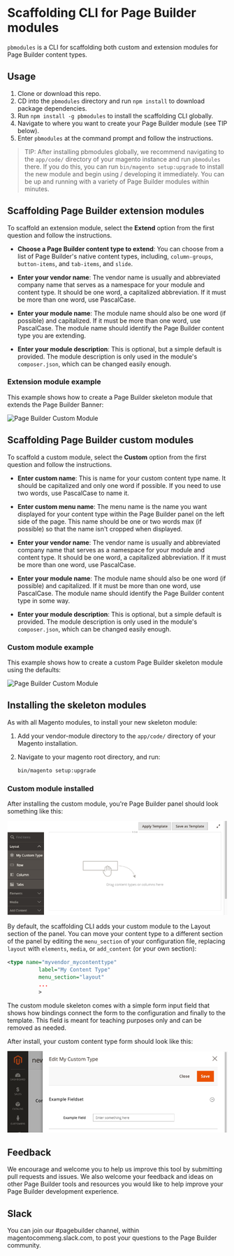# Scaffolding CLI for Page Builder modules

`pbmodules` is a CLI for scaffolding both custom and extension modules for Page Builder content types.

## Usage
1. Clone or download this repo.
1. CD into the `pbmodules` directory and run `npm install` to download package dependencies.
1. Run `npm install -g pbmodules` to install the scaffolding CLI globally.
1. Navigate to where you want to create your Page Builder module (see TIP below).
1. Enter `pbmodules` at the command prompt and follow the instructions.

> TIP: After installing pbmodules globally, we recommend navigating to the `app/code/` directory of your magento instance and run `pbmodules` there. If you do this, you can run `bin/magento setup:upgrade` to install the new module and begin using / developing it immediately. You can be up and running with a variety of Page Builder modules within minutes.

## Scaffolding Page Builder extension modules

To scaffold an extension module, select the **Extend** option from the first question and follow the instructions.

- **Choose a Page Builder content type to extend**: You can choose from a list of Page Builder's native content types, including, `column-groups`, `button-items`, and `tab-items`, and `slide`.

- **Enter your vendor name**: The vendor name is usually and abbreviated company name that serves as a namespace for your module and content type. It should be one word, a capitalized abbreviation. If it must be more than one word, use PascalCase.

- **Enter your module name**: The module name should also be one word (if possible) and capitalized. If it must be more than one word, use PascalCase. The module name should identify the Page Builder content type you are extending.

- **Enter your module description**: This is optional, but a simple default is provided. The module description is only used in the module's `composer.json`, which can be changed easily enough.

### Extension module example
This example shows how to create a Page Builder skeleton module that extends the Page Builder Banner:

![Page Builder Custom Module](pb-extension.gif "Creating an extension module")

## Scaffolding Page Builder custom modules

To scaffold a custom module, select the **Custom** option from the first question and follow the instructions.

- **Enter custom name**: This is name for your custom content type name. It should be capitalized and only one word if possible. If you need to use two words, use PascalCase to name it.

- **Enter custom menu name**: The menu name is the name you want displayed for your content type within the Page Builder panel on the left side of the page. This name should be one or two words max (if possible) so that the name isn't cropped when displayed.

- **Enter your vendor name**: The vendor name is usually and abbreviated company name that serves as a namespace for your module and content type. It should be one word, a capitalized abbreviation. If it must be more than one word, use PascalCase.

- **Enter your module name**: The module name should also be one word (if possible) and capitalized. If it must be more than one word, use PascalCase. The module name should identify the Page Builder content type in some way.

- **Enter your module description**: This is optional, but a simple default is provided. The module description is only used in the module's `composer.json`, which can be changed easily enough.

### Custom module example

This example shows how to create a custom Page Builder skeleton module using the defaults:

![Page Builder Custom Module](pb-custom.gif "Creating a custom module")

## Installing the skeleton modules

As with all Magento modules, to install your new skeleton module:

1. Add your vendor-module directory to the `app/code/` directory of your Magento installation.
1. Navigate to your magento root directory, and run:

   ```bash
   bin/magento setup:upgrade
   ```

### Custom module installed

After installing the custom module, you're Page Builder panel should look something like this:

![Custom module panel](custom-module-panel.png "Custom module in panel")

By default, the scaffolding CLI adds your custom module to the Layout section of the panel. You can move your content type to a different section of the panel by editing the `menu_section` of your configuration file, replacing `layout` with `elements`, `media`, or `add_content` (or your own section):

```xml
<type name="myvendor_mycontenttype"
          label="My Content Type"
          menu_section="layout"
          ...
          >
```

The custom module skeleton comes with a simple form input field that shows how bindings connect the form to the configuration and finally to the template. This field is meant for teaching purposes only and can be removed as needed.

After install, your custom content type form should look like this:

![Custom module form](custom-module-form.png "Custom module form")

## Feedback
We encourage and welcome you to help us improve this tool by submitting pull requests and issues.  We also welcome your feedback and ideas on other Page Builder tools and resources you would like to help improve your Page Builder development experience.

## Slack
You can join our #pagebuilder channel, within magentocommeng.slack.com, to post your questions to the Page Builder community.
